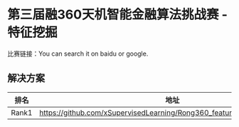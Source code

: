 
# 第三届融360天机智能金融算法挑战赛 - 特征挖掘

比赛链接：You can search it on baidu or google.

## 解决方案
|排名|地址|
|----|----|
|Rank1|https://github.com/xSupervisedLearning/Rong360_feature_mining_1st_solution|
